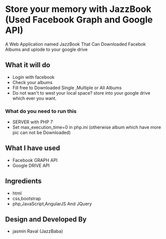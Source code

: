 # Store your memory with JazzBook (Used Facebook Graph and Google API)
A Web Application named JazzBook That Can Downloaded Facebok Albums and uplode to your google drive

## What it will do
* Login with facebook
* Check your albums
* Fill free to Downloaded Single ,Multiple or All Albums 
* Do not wan't to west your local space? store into your google drive which ever you want.

### What do you need to run this

- SERVER with PHP 7 
- Set max_execution_time=0 in php.ini (otherwise album which have more pic can not be Downloaded) 

## What I have used
* Facebook GRAPH API
* Google DRIVE API

## Ingredients
* html
* css,bootstrap
* php,JavaScript,AngularJS And JQuery
 
## Design and Developed By
* jasmin Raval (JazzBaba)
